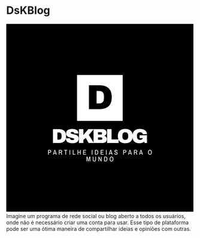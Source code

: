 # DsKBlog #
<img src='D.png'>
Imagine um programa de rede social ou blog aberto a todos os usuários, onde não é necessário criar uma conta para usar. Esse tipo de plataforma pode ser uma ótima maneira de compartilhar ideias e opiniões com outras.
